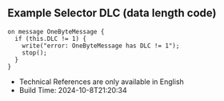 
## Example Selector DLC (data length code)

```plaintext
on message OneByteMessage {
  if (this.DLC != 1) {
    write("error: OneByteMessage has DLC != 1");
    stop();
  }
}
```

- Technical References are only available in English
- Build Time: 2024-10-8T21:20:34
